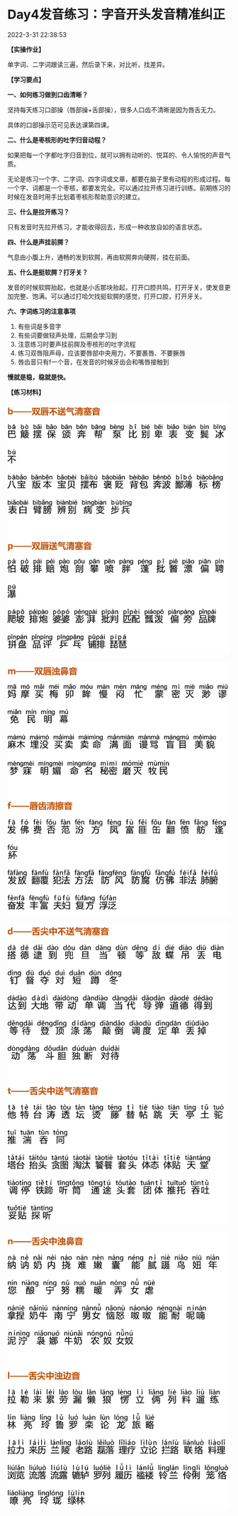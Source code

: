 # Day4发音练习：字音开头发音精准纠正

2022-3-31 22:38:53



**【实操作业】**

单字词、二字词跟读三遍，然后录下来，对比听，找差异。

**【学习要点】**

**一、如何练习做到口齿清晰？** 

坚持每天练习口部操（唇部操+舌部操），很多人口齿不清晰是因为唇舌无力。

具体的口部操示范可见表达课第四课。

**二、什么是枣核形的吐字归音动程？**

如果把每一个字都吐字归音到位，就可以拥有动听的、悦耳的、令人愉悦的声音气质。

无论是练习一个字、二字词、四字词或文章，都要在脑子里有动程的形成过程。每一个字、词都是一个枣核，都要发完全。可以通过拉开练习进行训练。前期练习的时候在发音时用手比划着枣核形帮助意识的建立。

**三、什么是拉开练习？**

只有发音时先拉开练习，才能收得回去，形成一种收放自如的语言状态。

**四、什么是声挂前腭？**

气息由小腹上升，通畅的发到软腭，再由软腭奔向硬腭，挂在前面。

**五、什么是挺软腭？打牙关？**

发音的时候软腭抬起，也就是小舌那块抬起，打开口腔共鸣，打开牙关，使发音更加完整、饱满。可以通过打哈欠找挺软腭的感觉，打开口腔，打开牙关。

**六、字词练习的注意事项**

1. 有些词是多音字
2. 有些词要做轻声处理，后期会学习到
3. 注意练习时要声挂前腭及枣核形的吐字流程
4. 练习双唇阻声母，应该要唇部中央用力，不要裹唇、不要撅唇
5. 唇齿音只有f一个音，在发音的时候牙齿会和嘴唇接触到



**慢就是稳，稳就是快。**



**【练习材料】**

![day4-1.png](../assets/day4-1.png)

![day4-2.png](../assets/day4-2.png)

![day4-3.png](../assets/day4-3.png)

![day4-4.png](../assets/day4-4.png)